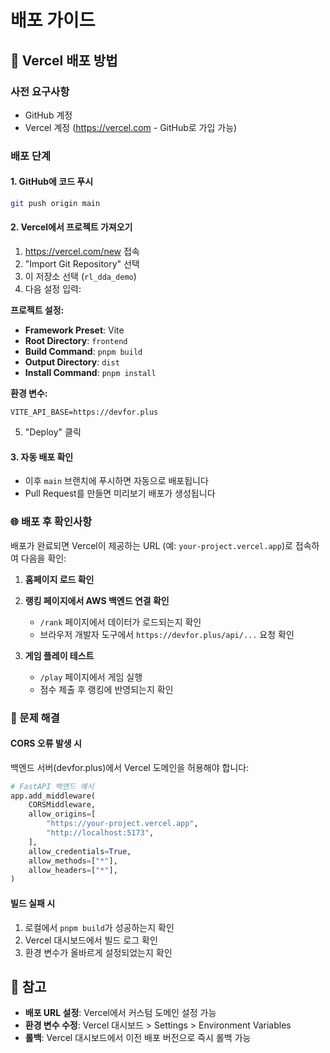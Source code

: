 # 배포 가이드

## 🚀 Vercel 배포 방법

### 사전 요구사항
- GitHub 계정
- Vercel 계정 (https://vercel.com - GitHub로 가입 가능)

### 배포 단계

#### 1. GitHub에 코드 푸시
```bash
git push origin main
```

#### 2. Vercel에서 프로젝트 가져오기
1. https://vercel.com/new 접속
2. "Import Git Repository" 선택
3. 이 저장소 선택 (`rl_dda_demo`)
4. 다음 설정 입력:

**프로젝트 설정:**
- **Framework Preset**: Vite
- **Root Directory**: `frontend`
- **Build Command**: `pnpm build`
- **Output Directory**: `dist`
- **Install Command**: `pnpm install`

**환경 변수:**
```
VITE_API_BASE=https://devfor.plus
```

5. "Deploy" 클릭

#### 3. 자동 배포 확인
- 이후 `main` 브랜치에 푸시하면 자동으로 배포됩니다
- Pull Request를 만들면 미리보기 배포가 생성됩니다

### 🌐 배포 후 확인사항

배포가 완료되면 Vercel이 제공하는 URL (예: `your-project.vercel.app`)로 접속하여 다음을 확인:

1. **홈페이지 로드 확인**
2. **랭킹 페이지에서 AWS 백엔드 연결 확인**
   - `/rank` 페이지에서 데이터가 로드되는지 확인
   - 브라우저 개발자 도구에서 `https://devfor.plus/api/...` 요청 확인

3. **게임 플레이 테스트**
   - `/play` 페이지에서 게임 실행
   - 점수 제출 후 랭킹에 반영되는지 확인

### 🔧 문제 해결

#### CORS 오류 발생 시
백엔드 서버(devfor.plus)에서 Vercel 도메인을 허용해야 합니다:
```python
# FastAPI 백엔드 예시
app.add_middleware(
    CORSMiddleware,
    allow_origins=[
        "https://your-project.vercel.app",
        "http://localhost:5173",
    ],
    allow_credentials=True,
    allow_methods=["*"],
    allow_headers=["*"],
)
```

#### 빌드 실패 시
1. 로컬에서 `pnpm build`가 성공하는지 확인
2. Vercel 대시보드에서 빌드 로그 확인
3. 환경 변수가 올바르게 설정되었는지 확인

## 📝 참고

- **배포 URL 설정**: Vercel에서 커스텀 도메인 설정 가능
- **환경 변수 수정**: Vercel 대시보드 > Settings > Environment Variables
- **롤백**: Vercel 대시보드에서 이전 배포 버전으로 즉시 롤백 가능

